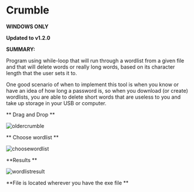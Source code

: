 
# Crumble 

**WINDOWS ONLY**

**Updated to v1.2.0** 

**SUMMARY:**


Program using while-loop that will run through a wordlist from a given file and that will delete words or really long words, based on its character length that the user sets it to.

One good scenario of when to implement this tool is when you know or have an idea of how long a password is, so when you download (or create) wordlists, you are able to delete short words that are useless to you and take up storage in your USB or computer.


** Drag and Drop **

![oldercrumble](https://user-images.githubusercontent.com/58496330/120830846-8cffc900-c524-11eb-87d0-e605f1f0cc97.PNG)


** Choose wordlist ** 

![choosewordlist](https://user-images.githubusercontent.com/58496330/120831041-bfa9c180-c524-11eb-88d0-da451b906129.PNG)


**Results **

![wordlistresult](https://user-images.githubusercontent.com/58496330/120831107-d18b6480-c524-11eb-8a02-3584c7dc9832.PNG)


**File is located wherever you have the exe file **
